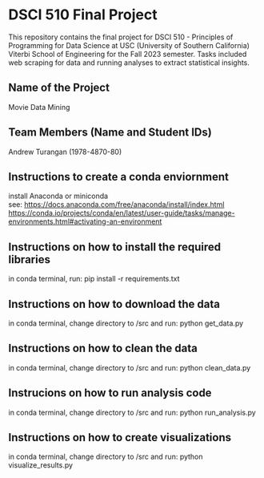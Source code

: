# DSCI 510 Final Project
This repository contains the final project for DSCI 510 - Principles of Programming for Data Science at USC (University of Southern California) Viterbi School of Engineering for the Fall 2023 semester. Tasks included web scraping for data and running analyses to extract statistical insights.

## Name of the Project
Movie Data Mining

## Team Members (Name and Student IDs)
Andrew Turangan (1978-4870-80)

## Instructions to create a conda enviornment
install Anaconda or miniconda<br>
see: https://docs.anaconda.com/free/anaconda/install/index.html <br>
https://conda.io/projects/conda/en/latest/user-guide/tasks/manage-environments.html#activating-an-environment

## Instructions on how to install the required libraries
in conda terminal, run: pip install -r requirements.txt

## Instructions on how to download the data
in conda terminal, change directory to /src and run: python get_data.py

## Instructions on how to clean the data
in conda terminal, change directory to /src and run: python clean_data.py

## Instrucions on how to run analysis code
in conda terminal, change directory to /src and run: python run_analysis.py

## Instructions on how to create visualizations
in conda terminal, change directory to /src and run: python visualize_results.py
